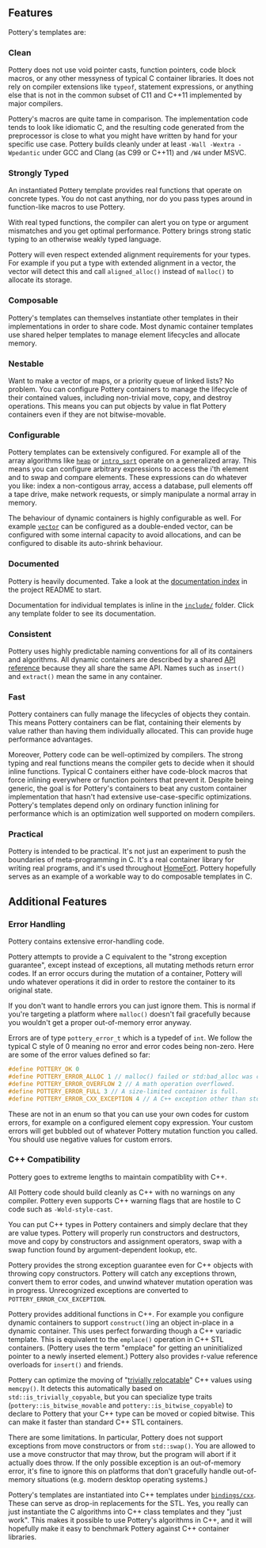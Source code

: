 ## Features

Pottery's templates are:

### Clean

Pottery does not use void pointer casts, function pointers, code block macros, or any other messyness of typical C container libraries. It does not rely on compiler extensions like `typeof`, statement expressions, or anything else that is not in the common subset of C11 and C++11 implemented by major compilers.

Pottery's macros are quite tame in comparison. The implementation code tends to look like idiomatic C, and the resulting code generated from the preprocessor is close to what you might have written by hand for your specific use case. Pottery builds cleanly under at least `-Wall -Wextra -Wpedantic` under GCC and Clang (as C99 or C++11) and `/W4` under MSVC.

### Strongly Typed

An instantiated Pottery template provides real functions that operate on concrete types. You do not cast anything, nor do you pass types around in function-like macros to use Pottery.

With real typed functions, the compiler can alert you on type or argument mismatches and you get optimal performance. Pottery brings strong static typing to an otherwise weakly typed language.

Pottery will even respect extended alignment requirements for your types. For example if you put a type with extended alignment in a vector, the vector will detect this and call `aligned_alloc()` instead of `malloc()` to allocate its storage.

### Composable

Pottery's templates can themselves instantiate other templates in their implementations in order to share code. Most dynamic container templates use shared helper templates to manage element lifecycles and allocate memory.

### Nestable

Want to make a vector of maps, or a priority queue of linked lists? No problem. You can configure Pottery containers to manage the lifecycle of their contained values, including non-trivial move, copy, and destroy operations. This means you can put objects by value in flat Pottery containers even if they are not bitwise-movable.

### Configurable

Pottery templates can be extensively configured. For example all of the array algorithms like [`heap`](../include/pottery/heap/) or [`intro_sort`](../include/pottery/intro_sort/) operate on a generalized array. This means you can configure arbitrary expressions to access the i'th element and to swap and compare elements. These expressions can do whatever you like: index a non-contigous array, access a database, pull elements off a tape drive, make network requests, or simply manipulate a normal array in memory.

The behaviour of dynamic containers is highly configurable as well. For example [`vector`](../include/pottery/heap/) can be configured as a double-ended vector, can be configured with some internal capacity to avoid allocations, and can be configured to disable its auto-shrink behaviour.

### Documented

Pottery is heavily documented. Take a look at the [documentation index](../README.md#documentation) in the project README to start.

Documentation for individual templates is inline in the [`include/`](../include/pottery/) folder. Click any template folder to see its documentation.

### Consistent

Pottery uses highly predictable naming conventions for all of its containers and algorithms. All dynamic containers are described by a shared [API reference](docs/container_api.md) because they all share the same API. Names such as `insert()` and `extract()` mean the same in any container.

### Fast

Pottery containers can fully manage the lifecycles of objects they contain. This means Pottery containers can be flat, containing their elements by value rather than having them individually allocated. This can provide huge performance advantages.

Moreover, Pottery code can be well-optimized by compilers. The strong typing and real functions means the compiler gets to decide when it should inline functions. Typical C containers either have code-block macros that force inlining everywhere or function pointers that prevent it. Despite being generic, the goal is for Pottery's containers to beat any custom container implementation that hasn't had extensive use-case-specific optimizations. Pottery's templates depend only on ordinary function inlining for performance which is an optimization well supported on modern compilers.

### Practical

Pottery is intended to be practical. It's not just an experiment to push the boundaries of meta-programming in C. It's a real container library for writing real programs, and it's used throughout [HomeFort](https://homefort.app). Pottery hopefully serves as an example of a workable way to do composable templates in C.

## Additional Features

### Error Handling

Pottery contains extensive error-handling code.

Pottery attempts to provide a C equivalent to the "strong exception guarantee", except instead of exceptions, all mutating methods return error codes. If an error occurs during the mutation of a container, Pottery will undo whatever operations it did in order to restore the container to its original state.

If you don't want to handle errors you can just ignore them. This is normal if you're targeting a platform where `malloc()` doesn't fail gracefully because you wouldn't get a proper out-of-memory error anyway.

Errors are of type `pottery_error_t` which is a typedef of `int`. We follow the typical C style of 0 meaning no error and error codes being non-zero. Here are some of the error values defined so far:

```c
#define POTTERY_OK 0
#define POTTERY_ERROR_ALLOC 1 // malloc() failed or std:bad_alloc was caught.
#define POTTERY_ERROR_OVERFLOW 2 // A math operation overflowed.
#define POTTERY_ERROR_FULL 3 // A size-limited container is full.
#define POTTERY_ERROR_CXX_EXCEPTION 4 // A C++ exception other than std::bad_alloc was caught.
```

These are not in an enum so that you can use your own codes for custom errors, for example on a configured element copy expression. Your custom errors will get bubbled out of whatever Pottery mutation function you called. You should use negative values for custom errors.


### C++ Compatibility

Pottery goes to extreme lengths to maintain compatiblity with C++.

All Pottery code should build cleanly as C++ with no warnings on any compiler. Pottery even supports C++ warning flags that are hostile to C code such as `-Wold-style-cast`.

You can put C++ types in Pottery containers and simply declare that they are value types. Pottery will properly run constructors and destructors, move and copy by constructors and assignment operators, swap with a swap function found by argument-dependent lookup, etc.

Pottery provides the strong exception guarantee even for C++ objects with throwing copy constructors. Pottery will catch any exceptions thrown, convert them to error codes, and unwind whatever mutation operation was in progress. Unrecognized exceptions are converted to `POTTERY_ERROR_CXX_EXCEPTION`.

Pottery provides additional functions in C++. For example you configure dynamic containers to support `construct()`ing an object in-place in a dynamic container. This uses perfect forwarding though a C++ variadic template. This is equivalent to the `emplace()` operation in C++ STL containers. (Pottery uses the term "emplace" for getting an uninitialized pointer to a newly inserted element.) Pottery also provides r-value reference overloads for `insert()` and friends.

Pottery can optimize the moving of "[trivially relocatable](https://quuxplusone.github.io/blog/code/object-relocation-in-terms-of-move-plus-destroy-draft-7.html)" C++ values using `memcpy()`. It detects this automatically based on `std::is_trivially_copyable`, but you can specialize type traits (`pottery::is_bitwise_movable` and `pottery::is_bitwise_copyable`) to declare to Pottery that your C++ type can be moved or copied bitwise. This can make it faster than standard C++ STL containers.

There are some limitations. In particular, Pottery does not support exceptions from move constructors or from `std::swap()`. You are allowed to use a move constructor that may throw, but the program will abort if it actually does throw. If the only possible exception is an out-of-memory error, it's fine to ignore this on platforms that don't gracefully handle out-of-memory situations (e.g. modern desktop operating systems.)

Pottery's templates are instantiated into C++ templates under [`bindings/cxx`](bindings/cxx). These can serve as drop-in replacements for the STL. Yes, you really can just instantiate the C algorithms into C++ class templates and they "just work". This makes it possible to use Pottery's algorithms in C++, and it will hopefully make it easy to benchmark Pottery against C++ container libraries.
